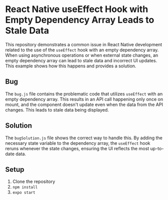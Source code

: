 # React Native useEffect Hook with Empty Dependency Array Leads to Stale Data

This repository demonstrates a common issue in React Native development related to the use of the `useEffect` hook with an empty dependency array.  When using asynchronous operations or when external state changes, an empty dependency array can lead to stale data and incorrect UI updates. This example shows how this happens and provides a solution.

## Bug

The `bug.js` file contains the problematic code that utilizes `useEffect` with an empty dependency array.  This results in an API call happening only once on mount, and the component doesn't update even when the data from the API changes.  This leads to stale data being displayed.

## Solution

The `bugSolution.js` file shows the correct way to handle this. By adding the necessary state variable to the dependency array, the `useEffect` hook reruns whenever the state changes, ensuring the UI reflects the most up-to-date data. 

## Setup

1. Clone the repository
2. `npm install`
3. `expo start`